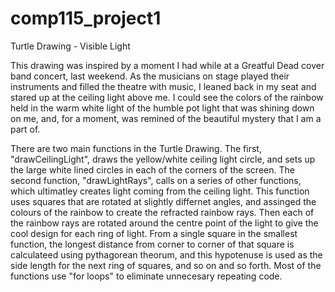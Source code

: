 # comp115_project1
Turtle Drawing - Visible Light

This drawing was inspired by a moment I had while at a Greatful Dead cover band concert, last weekend. As the musicians on stage played their instruments and filled the theatre with music, I leaned back in my seat and stared up at the ceiling light above me. I could see the colors of the rainbow held in the warm white light of the humble pot light that was shining down on me, and, for a moment, was remined of the beautiful mystery that I am a part of. 

There are two  main functions in the Turtle Drawing. The first, "drawCeilingLight", draws the yellow/white ceiling light circle, and sets up the large white lined circles in each of the corners of the screen. The second function, "drawLightRays", calls on a series of other functions, which ultimatley creates light coming from the ceiling light. This function uses squares that are rotated at slightly differnet angles, and assinged the colours of the rainbow to create the refracted rainbow rays. Then each of the rainbow rays are rotated around the centre point of the light to give the cool design for each ring of light. From a single square in the smallest function, the longest distance from corner to corner of that square is calculateed using pythagorean theorum, and this hypotenuse is used as the side length for the next ring of squares, and so on and so forth. Most of the functions use "for loops" to eliminate unnecesary repeating code. 

